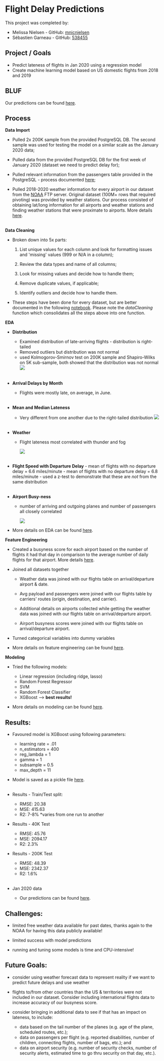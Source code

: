 # Flight Delay Predictions

This project was completed by:
- Melissa Nielsen - GitHub: [mnicnielsen](https://github.com/mnicnielsen)
- Sébastien Garneau - GitHub: [538455](https://github.com/538455)

## Project / Goals
- Predict lateness of flights in Jan 2020 using a regression model 
- Create machine learning model based on US domestic flights from 2018 and 2019

## BLUF

Our predictions can be found [here](sample_submission.csv).

## Process
**Data Import**
- Pulled 2x 200K sample from the provided PostgreSQL DB. The second sample was used for testing the model on a similar scale as the January 2020 data;
  
- Pulled data from the provided PostgreSQL DB for the first week of January 2020 (dataset we need to predict delay for);
- Pulled relevant information from the passengers table provided in the PostgreSQL - process documented [here](src/ipynb/Step_1-Preparation-Passengers.ipynb);
- Pulled 2018-2020 weather information for every airport in our dataset from the [NOAA](https://www.ncdc.noaa.gov/cdo-web/) FTP server. Original dataset (100M+ rows that required pivoting) was provided by weather stations. Our process consisted of obtaining lat/long information for all airports and weather stations and finding weather stations that were proximate to airports. More details [here](src/ipynb/Step_1-Preparation-Weather.ipynb).
<br/><br/>

 **Data Cleaning**
 - Broken down into 5x parts:
    1. List unique values for each column and look for formatting issues and 'missing' values (999 or N/A in a column);
   
    2. Review the data types and name of all columns;
    3. Look for missing values and decide how to handle them;
    4. Remove duplicate values, if applicable;
    5. Identify outliers and decide how to handle them. 
     
- These steps have been done for every dataset, but are better documented in the following [notebook](src/ipynb/Step_1-Preparation-Flights_Sample&Test.ipynb). Please note the *dataCleaning* function which consolidates all the steps above into one function.
  
**EDA**
- **Distribution** 
    - Examined distribution of late-arriving flights - distribution is right-tailed
    - Removed outliers but distribution was not normal
    - used Kolmogorov-Smirnov test on 200K sample and Shapiro-Wilks on 5K sub-sample, both showed that the distribution was not normal
    ![](/figures/figure1.png)
<br/><br/>

- **Arrival Delays by Month**
    - Flights were mostly late, on average, in June. 
<br/><br/>

- **Mean and Median Lateness**
    - Very different from one another  due to the right-tailed distribution
    ![](/figures/figure2.png)
<br/><br/>

- **Weather**
  - Flight lateness most correlated with thunder and fog
  
    ![](/figures/figure3.png)
<br/><br/>

- **Flight Speed with Departure Delay**
        -  mean of flights with no departure delay = 6.6 miles/minute
        - mean of flights with no departure delay = 6.8 miles/minute
        - used a z-test to demonstrate that these are *not* from the same distribution
<br/><br/>

- **Airport Busy-ness**
  - number of arriving and outgoing planes and number of passengers all closely correlated
        
    ![](/figures/figure4.png)

- More details on EDA can be found [here](src/ipynb/Step_1-Exploratory_analysis.ipynb).

**Feature Engineering** 
- Created a busyness score for each airport based on the number of flights it had that day in comparison to the average number of daily flights for that airport. More details [here](src/ipynb/Step_1-Preparation-BusynessScore.ipynb).
- Joined all datasets together
  
  - Weather data was joined with our flights table on arrival/departure airport & date.
  
  - Avg payload and passengers were joined with our flights table by carriers' routes (origin, destination, and carrier).
  - Additional details on airports collected while getting the weather data was joined with our flights table on arrival/departure airport.
  - Airport busyness scores were joined with our flights table on arrival/departure airport.

- Turned categorical variables into dummy variables
- More details on feature engineering can be found [here](src/ipynb/Step_3-Modeling.ipynb).
  
  

**Modeling**
- Tried the following models:
    - Linear regression (including ridge, lasso)
    - Random Forest Regressor
    - SVM
    - Random Forest Classifier
    - XGBoost --> **best results!**

- More details on modeling can be found [here](src/ipynb/Step_3-Modeling.ipynb).



## Results:
- Favoured model is XGBoost using following parameters: 
    - learning rate = .01 
    - n_estimators = 400
    - reg_lambda = 1
    - gamma = 1 
    - subsample = 0.5
    - max_depth = 11
- Model is saved as a pickle file [here](src/pickles/XGBoost+model.pkl).
<br/><br/>

- Results - Train/Test split: 
  - RMSE: 20.38
  - MSE: 415.63
  - R2: 7-8% *varies from one run to another

- Results - 40K Test
  - RMSE: 45.76
  - MSE: 2094.17
  - R2: 2.3%

- Results - 200K Test
  - RMSE: 48.39
  - MSE: 2342.37
  - R2: 1.6%
<br/><br/>

- Jan 2020 data
  - Our predictions can be found [here](output/XGBoostReg_tuned.csv).



## Challenges:
- limited free weather data available for past dates, thanks again to the NOAA for having this data publicly available!
  
- limited success with model predictions
- running and tuning some models is time and CPU-intensive!


## Future Goals: 
- consider using weather forecast data to represent reality if we want to predict future delays and use weather 

- flights to/from other countries than the US & territories were not included in our dataset. Consider including international flights data to increase accuracy of our busyness score. 
- consider bringing in additional data to see if that has an impact on lateness, to include:
  - data based on the tail number of the planes (e.g. age of the plane, scheduled routes, etc.);
  - data on passengers per flight (e.g. reported disabilities, number of children, connecting flights, number of bags, etc.); and
  - data on airport security (e.g. number of security checks, number of security alerts, estimated time to go thru security on that day, etc.).
  


